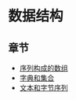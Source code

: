 # 数据结构

## 章节

- [序列构成的数组](./array-of-sequences/README.zh-CN.md)
- [字典和集合](./dictionaries-and-sets/README.zh-CN.md)
- [文本和字节序列](./text-versus-bytes/README.zh-CN.md)
